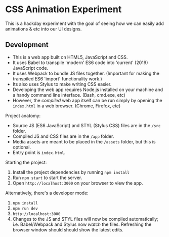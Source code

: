 # CSS Animation Experiment

This is a hackday experiment with the goal of seeing how we can easily add
animations & etc into our UI designs.

## Development

- This is a web app built on HTML5, JavaScript and CSS.
- It uses Babel to transpile 'modern' ES6 code into 'current' (2019) JavaScript code.
- It uses Webpack to bundle JS files together. (Important for making the transpiled ES6 'import' functionality work.)
- Its also uses Stylus to make writing CSS easier.
- Developing the web app requires Node.js installed on your machine and a handy command line interface. (Bash, cmd.exe, etc)
- However, the _compiled_ web app itself can be run simply by opening the `index.html` in a web browser. (Chrome, Firefox, etc)

Project anatomy:

- Source JS (ES6 JavaScript) and STYL (Stylus CSS) files are in the `/src` folder.
- Compiled JS and CSS files are in the `/app` folder.
- Media assets are meant to be placed in the `/assets` folder, but this is optional.
- Entry point is `index.html`.

Starting the project:

1. Install the project dependencies by running `npm install`
2. Run `npm start` to start the server.
3. Open `http://localhost:3000` on your browser to view the app.

Alternatively, there's a developer mode:

1. `npm install`
2. `npm run dev`
3. `http://localhost:3000`
4. Changes to the JS and STYL files will now be compiled automatically; i.e. Babel/Webpack and Stylus now _watch_ the files. Refreshing the browser window should should show the latest edits.
